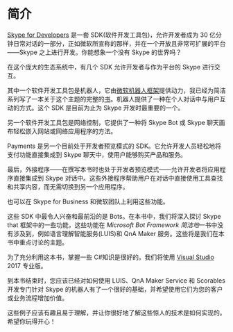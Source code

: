 # 简介

[Skype for Developers](https://dev.skype.com/) 是一套 SDK(软件开发工具包)，允许开发者成为 30 亿分钟日常对话的一部分，正如微软所宣称的那样，并在一个开放且非常可扩展的平台——Skype 之上进行开发。你能想象一个没有 Skype 的世界吗？

在这个庞大的生态系统中，有几个 SDK 允许开发者与作为平台的 Skype 进行交互。

其中一个软件开发工具包是机器人，它由[微软机器人框架](https://dev.botframework.com/)提供动力，我已经为简洁系列写了一本关于这个主题的完整的[书](https://www.syncfusion.com/resources/techportal/details/ebooks/Microsoft_Bot_Framework_Succinctly)。机器人提供了一种在个人对话中与用户互动的方式。这个 SDK 是目前为止为 Skype 开发时最重要的一个。

另一个软件开发工具包是网络控制，它提供了一种将 Skype Bot 或 Skype 聊天画布轻松嵌入网站或网络应用程序的方法。

Payments 是另一个目前处于开发者预览模式的 SDK。它允许开发人员轻松地将支付功能直接集成到 Skype 聊天中，使用户能够购买产品和服务。

最后，外接程序——在撰写本书时也处于开发者预览模式——允许开发者将应用程序直接集成到 Skype 对话中。这些外接程序帮助用户在对话中直接使用工具查找和共享内容，而无需切换到另一个应用程序。

也可以在 Skype for Business 和微软团队上利用这些功能。

这些 SDK 中最令人兴奋和最前沿的是 Bots。在本书中，我们将深入探讨 Skype that 框架中的一些功能，这些功能在 *Microsoft Bot Framework 简洁地*一书中没有涉及到，例如语言理解智能服务(LUIS)和 QnA Maker 服务。这些将是我们在本书中重点讨论的主题。

为了充分利用这本书，掌握一些 C#知识是很好的。我们将使用 [Visual Studio](https://www.visualstudio.com/) 2017 专业版。

到本书结束时，您应该已经对如何使用 LUIS、QnA Maker Service 和 Scorables 开发专门针对 Skype 的机器人有了一个很好的基础，并希望使用它们为您的客户或业务流程增加价值。

这些例子应该有趣且易于理解，并让你很好地了解这些惊人的技术是如何实现的。希望你玩得开心！